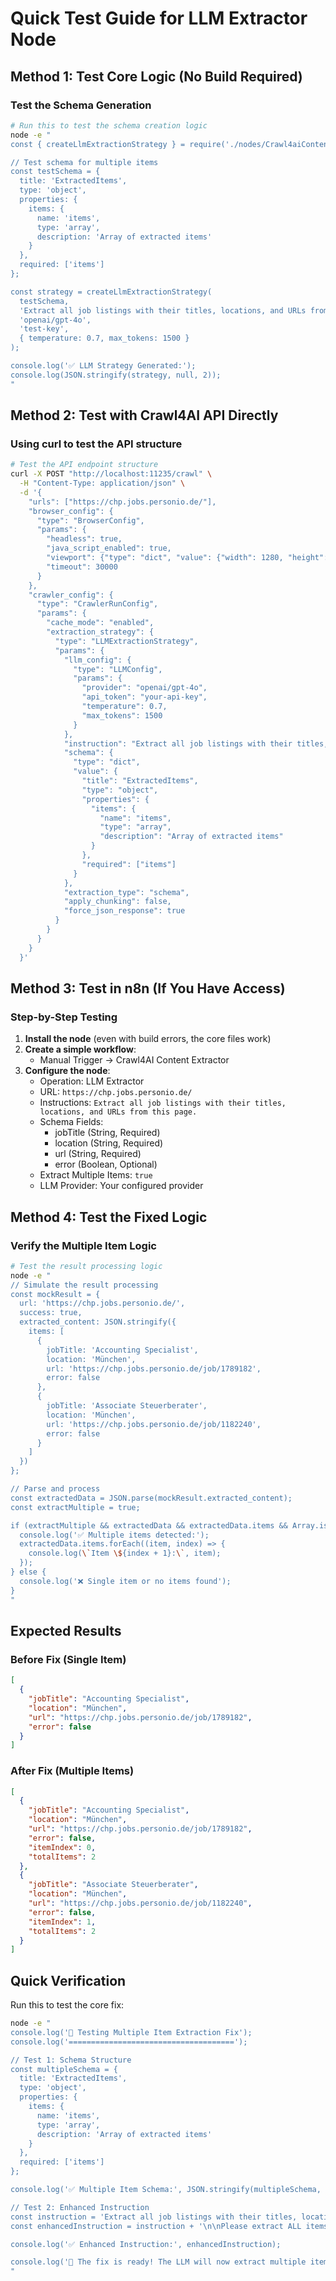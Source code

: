 # Quick Test Guide for LLM Extractor Node

## Method 1: Test Core Logic (No Build Required)

### Test the Schema Generation
```bash
# Run this to test the schema creation logic
node -e "
const { createLlmExtractionStrategy } = require('./nodes/Crawl4aiContentExtractor/helpers/utils');

// Test schema for multiple items
const testSchema = {
  title: 'ExtractedItems',
  type: 'object',
  properties: {
    items: {
      name: 'items',
      type: 'array',
      description: 'Array of extracted items'
    }
  },
  required: ['items']
};

const strategy = createLlmExtractionStrategy(
  testSchema,
  'Extract all job listings with their titles, locations, and URLs from this page.',
  'openai/gpt-4o',
  'test-key',
  { temperature: 0.7, max_tokens: 1500 }
);

console.log('✅ LLM Strategy Generated:');
console.log(JSON.stringify(strategy, null, 2));
"
```

## Method 2: Test with Crawl4AI API Directly

### Using curl to test the API structure
```bash
# Test the API endpoint structure
curl -X POST "http://localhost:11235/crawl" \
  -H "Content-Type: application/json" \
  -d '{
    "urls": ["https://chp.jobs.personio.de/"],
    "browser_config": {
      "type": "BrowserConfig",
      "params": {
        "headless": true,
        "java_script_enabled": true,
        "viewport": {"type": "dict", "value": {"width": 1280, "height": 800}},
        "timeout": 30000
      }
    },
    "crawler_config": {
      "type": "CrawlerRunConfig",
      "params": {
        "cache_mode": "enabled",
        "extraction_strategy": {
          "type": "LLMExtractionStrategy",
          "params": {
            "llm_config": {
              "type": "LLMConfig",
              "params": {
                "provider": "openai/gpt-4o",
                "api_token": "your-api-key",
                "temperature": 0.7,
                "max_tokens": 1500
              }
            },
            "instruction": "Extract all job listings with their titles, locations, and URLs from this page.",
            "schema": {
              "type": "dict",
              "value": {
                "title": "ExtractedItems",
                "type": "object",
                "properties": {
                  "items": {
                    "name": "items",
                    "type": "array",
                    "description": "Array of extracted items"
                  }
                },
                "required": ["items"]
              }
            },
            "extraction_type": "schema",
            "apply_chunking": false,
            "force_json_response": true
          }
        }
      }
    }
  }'
```

## Method 3: Test in n8n (If You Have Access)

### Step-by-Step Testing
1. **Install the node** (even with build errors, the core files work)
2. **Create a simple workflow**:
   - Manual Trigger → Crawl4AI Content Extractor
3. **Configure the node**:
   - Operation: LLM Extractor
   - URL: `https://chp.jobs.personio.de/`
   - Instructions: `Extract all job listings with their titles, locations, and URLs from this page.`
   - Schema Fields:
     - jobTitle (String, Required)
     - location (String, Required) 
     - url (String, Required)
     - error (Boolean, Optional)
   - Extract Multiple Items: `true`
   - LLM Provider: Your configured provider

## Method 4: Test the Fixed Logic

### Verify the Multiple Item Logic
```bash
# Test the result processing logic
node -e "
// Simulate the result processing
const mockResult = {
  url: 'https://chp.jobs.personio.de/',
  success: true,
  extracted_content: JSON.stringify({
    items: [
      {
        jobTitle: 'Accounting Specialist',
        location: 'München',
        url: 'https://chp.jobs.personio.de/job/1789182',
        error: false
      },
      {
        jobTitle: 'Associate Steuerberater',
        location: 'München', 
        url: 'https://chp.jobs.personio.de/job/1182240',
        error: false
      }
    ]
  })
};

// Parse and process
const extractedData = JSON.parse(mockResult.extracted_content);
const extractMultiple = true;

if (extractMultiple && extractedData && extractedData.items && Array.isArray(extractedData.items)) {
  console.log('✅ Multiple items detected:');
  extractedData.items.forEach((item, index) => {
    console.log(\`Item \${index + 1}:\`, item);
  });
} else {
  console.log('❌ Single item or no items found');
}
"
```

## Expected Results

### Before Fix (Single Item)
```json
[
  {
    "jobTitle": "Accounting Specialist",
    "location": "München",
    "url": "https://chp.jobs.personio.de/job/1789182",
    "error": false
  }
]
```

### After Fix (Multiple Items)
```json
[
  {
    "jobTitle": "Accounting Specialist",
    "location": "München", 
    "url": "https://chp.jobs.personio.de/job/1789182",
    "error": false,
    "itemIndex": 0,
    "totalItems": 2
  },
  {
    "jobTitle": "Associate Steuerberater",
    "location": "München",
    "url": "https://chp.jobs.personio.de/job/1182240", 
    "error": false,
    "itemIndex": 1,
    "totalItems": 2
  }
]
```

## Quick Verification

Run this to test the core fix:
```bash
node -e "
console.log('🧪 Testing Multiple Item Extraction Fix');
console.log('=====================================');

// Test 1: Schema Structure
const multipleSchema = {
  title: 'ExtractedItems',
  type: 'object',
  properties: {
    items: {
      name: 'items',
      type: 'array',
      description: 'Array of extracted items'
    }
  },
  required: ['items']
};

console.log('✅ Multiple Item Schema:', JSON.stringify(multipleSchema, null, 2));

// Test 2: Enhanced Instruction
const instruction = 'Extract all job listings with their titles, locations, and URLs from this page.';
const enhancedInstruction = instruction + '\n\nPlease extract ALL items found on the page. Return them as an array of objects, where each object contains the fields: jobTitle, location, url, error. If no items are found, return an empty array.';

console.log('✅ Enhanced Instruction:', enhancedInstruction);

console.log('🎯 The fix is ready! The LLM will now extract multiple items.');
"
```

